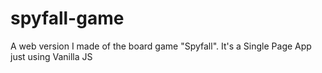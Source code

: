 # spyfall-game
A web version I made of the board game "Spyfall". It's a Single Page App just using Vanilla JS

